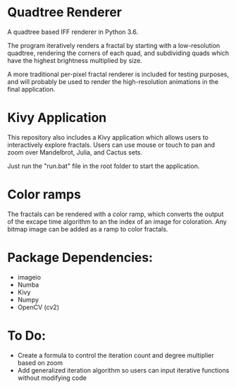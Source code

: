 # Quadtree Renderer
A quadtree based IFF renderer in Python 3.6.

The program iteratively renders a fractal by starting with a low-resolution quadtree, rendering the corners of each quad, and subdividing quads which have the highest brightness multiplied by size.

A more traditional per-pixel fractal renderer is included for testing purposes, and will probably be used to render the high-resolution animations in the final application.

# Kivy Application
This repository also includes a Kivy application which allows users to interactively explore fractals.  Users can use mouse or touch to pan and zoom over Mandelbrot, Julia, and Cactus sets.

Just run the "run.bat" file in the root folder to start the application.

# Color ramps
The fractals can be rendered with a color ramp, which converts the output of the excape time algorithm to an the index of an image for coloration.  Any bitmap image can be added as a ramp to color fractals.

# Package Dependencies:
 - imageio
 - Numba
 - Kivy
 - Numpy
 - OpenCV (cv2)

# To Do:
 - Create a formula to control the iteration count and degree multiplier based on zoom
 - Add generalized iteration algorithm so users can input iterative functions without modifying code
